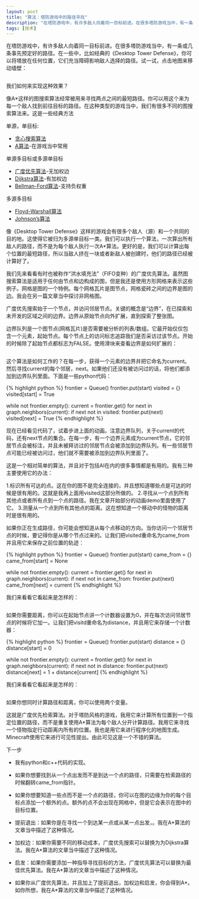 ```yaml
---
layout: post
title: "算法：塔防游戏中的路径寻找"
description: "在塔防游戏中，有许多敌人向着同一目标前进。在很多塔防游戏当中，有一条或几条事先预定好的路径。"
tags: [技术]
---
```


在塔防游戏中，有许多敌人向着同一目标前进。在很多塔防游戏当中，有一条或几条事先预定好的路径。在一些中，比如经典的《Desktop Tower Defense》，你可以将塔放在任何位置，它们充当障碍影响敌人选择的路径。试一试，点击地图来移动墙壁：

<figure>
    <img src="http://ww4.sinaimg.cn/mw690/63918611gw1enms7tsp0zj20gq08emxk.jpg" alt="">
</figure>

我们如何来实现这种效果？

像A*这样的图搜索算法经常被用来寻找两点之间的最短路径。你可以用这个来为每一个敌人找到前往目标的路径。在这种类型的游戏当中，我们有很多不同的图搜索算法来。这是一些经典方法

单源，单目标:

* [贪心搜索算法](http://en.wikipedia.org/wiki/Best_first_search)
* [A算法](http://en.wikipedia.org/wiki/A*_search_algorithm)-在游戏当中常用

单源多目标或多源单目标

* [广度优先算法](http://en.wikipedia.org/wiki/Breadth_first_search)-无加权边
* [Dijkstra算法](http://en.wikipedia.org/wiki/Dijkstra%27s_algorithm)-有加权边
* [Bellman-Ford算法](http://en.wikipedia.org/wiki/Bellman%E2%80%93Ford_algorithm)-支持负权重

多源多目标

* [Floyd-Warshall算法](http://en.wikipedia.org/wiki/Floyd%E2%80%93Warshall_algorithm)
* [Johnson’s算法](http://en.wikipedia.org/wiki/Johnson%27s_algorithm)

像《Desktop Tower Defense》这样的游戏会有很多个敌人（源）和一个共同的目的地。这使得它被归为多源单目标一类。我们可以执行一个算法，一次算出所有敌人的路径，而不是为每个敌人执行一次A*算法。更好的是，我们可以计算出每个位置的最短路径，所以当敌人挤在一块或者新敌人被创建时，他们的路径已经被计算好了。

我们先来看看有时也被称作“洪水填充法”（FIFO变种）的广度优先算法。虽然图搜索算法是适用于任何由节点和边构成的图，但是我还是使用方形网格来表示这些例子。网格是图的一个特例。每个网格瓦片是图节点，网格瓷砖之间的边界是图的边。我会在另一篇文章当中探讨非网格图。

广度优先搜索始于一个节点，并访问邻居节点。关键的概念是“边界”，在已探索和未开发的区域之间的边界。边界从原始节点向外扩展，直到探索了整张图。

边界队列是一个图节点(网格瓦片)是否需要被分析的列表/数组。它最开始仅仅包含一个元素，起始节点。每个节点上的访问标志追踪我们是否采访过该节点。开始的时候除了起始节点都标志为FALSE。使用滑块来查看边界是如何扩展的：

<figure>
    <img src="http://ww2.sinaimg.cn/mw690/6941baebgw1enlrupra6uj20go08dwf2.jpg" alt="">
</figure>

这个算法是如何工作的？在每一步，获得一个元素的边界并把它命名为current。然后寻找current的每个邻居，next。如果他们还没有被访问过的话，将他们都添加到边界队列里面。下面是一些python代码：

{% highlight python %}
frontier = Queue()
frontier.put(start)
visited = {}
visited[start] = True
 
while not frontier.empty():
   current = frontier.get()
   for next in graph.neighbors(current):
      if next not in visited:
         frontier.put(next)
         visited[next] = True
{% endhighlight %}

现在已经看见代码了，试着步进上面的动画。注意边界队列，关于current的代码，还有next节点的集合。在每一步，有一个边界元素成为current节点，它的邻居节点会被标注，并且未被拜访过的邻居节点会被添加到边界队列。有一些邻居节点可能已经被访问过，他们就不需要被添加到边界队列里面了。

这是一个相对简单的算法，并且对于包括AI在内的很多事情都是有用的。我有三种主要使用它的办法：

1.标识所有可达的点。这在你的图不是完全连接的，并且想知道哪些点是可达的时候是很有用的。这就是我再上面用visited这部分所做的。
2.寻找从一个点到所有其他点或者所有点到一个点的路径。我在文章开始部分的动画demo里面使用了它。
3.测量从一个点到所有其他点的距离。这在想知道一个移动中的怪物的距离时是很有用的。

如果你正在生成路径，你可能会想知道从每个点移动的方向。当你访问一个邻居节点的时候，要记得你是从哪个节点过来的。让我们把visited重命名为came_from并且用它来保存之前位置的轨迹：

{% highlight python %}
frontier = Queue()
frontier.put(start)
came_from = {}
came_from[start] = None
 
while not frontier.empty():
   current = frontier.get()
   for next in graph.neighbors(current):
      if next not in came_from:
         frontier.put(next)
         came_from[next] = current
{% endhighlight %}

我们来看看它看起来是怎样的：

<figure>
    <img src="http://ww4.sinaimg.cn/mw690/6941baebgw1enlruoxfzij20go08cq3l.jpg" alt="">
</figure>

如果你需要距离，你可以在起始节点讲一个计数器设置为0，并在每次访问邻居节点的时候将它加一。让我们把visitd重命名为distance，并且用它来存储一个计数器：


{% highlight python %}
frontier = Queue()
frontier.put(start)
distance = {}
distance[start] = 0
 
while not frontier.empty():
   current = frontier.get()
   for next in graph.neighbors(current):
      if next not in distance:
         frontier.put(next)
         distance[next] = 1 + distance[current]
{% endhighlight %}

我们来看看它看起来是怎样的：

<figure>
    <img src="http://ww3.sinaimg.cn/mw690/6941baebgw1enlruokiywj20gn08dmxt.jpg" alt="">
</figure>

如果你想同时计算路径和距离，你可以使用两个变量。

这就是广度优先检索算法。对于塔防风格的游戏，我用它来计算所有位置到一个指定位置的路径，而不是重复使用A*算法为每个敌人分开计算路径。我用它来寻找一个怪物指定行动距离内所有的位置。我也是用它来进行程序化的地图生成。Minecraft使用它来进行可见性提出。由此可见这是一个不错的算法。

下一步

* 我有python和c++代码的实现。

* 如果你想要找到从一个点出发而不是到达一个点的路径，只需要在检索路径的时候翻转came_from指针。

* 如果你想要知道一些点而不是一个点的路径，你可以在图的边缘为你的每个目标点添加一个额外的点。额外的点不会出现在网格中，但是它会表示在图中的目标位置。

* 提前退出：如果你是在寻找一个到达某一点或从某一点出发，。我在A*算法的文章当中描述了这种情况。

* 加权边：如果你需要不同的移动成本，广度优先搜索可以替换为为Dijkstra算法。我在A*算法的文章当中描述了这种情况。

* 启发：如果你需要添加一种指导寻找目标的方法，广度优先算法可以替换为最佳优先算法。我在A*算法的文章当中描述了这种情况。

* 如果你从广度优先算法，并且加上了提前退出，加权边和启发，你会得到A*。如你所想，我在A*算法的文章当中描述了这种情况。